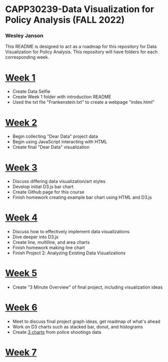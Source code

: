 # CAPP30239-Data Visualization for Policy Analysis (FALL 2022)
### Wesley Janson

This README is designed to act as a roadmap for this repository for Data Visualization for Policy Analysis. This 
repository will have folders for each corresponding week.

# [Week 1](https://wesley-janson.github.io/CAPP30239_FA22/week_01)
* Create Data Selfie
* Create Week 1 folder with introduction README 
* Used the txt file "Frankenstein.txt" to create a webpage "index.html"

# [Week 2](https://github.com/Wesley-Janson/CAPP30239_FA22/tree/main/week_02)
* Begin collecting "Dear Data" project data
* Begin using JavaScript interacting with HTML
* Create final "Dear Data" visualization

# [Week 3](https://wesley-janson.github.io/CAPP30239_FA22/week_03)
* Discuss differing data visualization/art styles
* Develop initial D3.js bar chart
* Create Github page for this course
* Finish homework creating example bar chart using HTML and D3.js

# [Week 4](https://wesley-janson.github.io/CAPP30239_FA22/week_04)
* Discuss how to effectively implement data visualizations
* Dive deeper into D3.js
* Create line, multiline, and area charts
* Finish homework making line chart
* Finish Project 2: Analyzing Existing Data Visualizations

# [Week 5](https://wesley-janson.github.io/CAPP30239_FA22/week_05)
* Create "3 Minute Overview" of final project, including visualization ideas

# [Week 6](https://wesley-janson.github.io/CAPP30239_FA22/week_06)
* Meet to discuss final project graph ideas, get roadmap of what's ahead
* Work on D3 charts such as stacked bar, donut, and histograms
* Create [3 charts](https://wesley-janson.github.io/CAPP30239_FA22/week_06/homework.html) from police shootings data

# [Week 7](https://wesley-janson.github.io/CAPP30239_FA22/week_07)